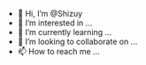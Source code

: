 - 👋 Hi, I’m @Shizuy
- 👀 I’m interested in ...
- 🌱 I’m currently learning ...
- 💞️ I’m looking to collaborate on ...
- 📫 How to reach me ...

<!---
Shizuy/Shizuy is a ✨ special ✨ repository because its `README.md` (this file) appears on your GitHub profile.
You can click the Preview link to take a look at your changes.
--->
